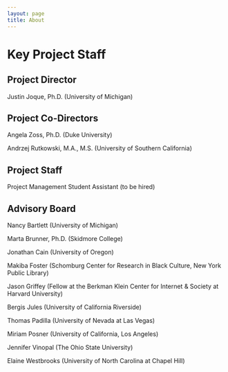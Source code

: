 ```yaml
---
layout: page
title: About
---
```


# Key Project Staff

## Project Director
Justin Joque, Ph.D. (University of Michigan)

## Project Co-Directors
Angela Zoss, Ph.D. (Duke University)

Andrzej Rutkowski, M.A., M.S. (University of Southern California)

## Project Staff
Project Management Student Assistant (to be hired)

## Advisory Board
Nancy Bartlett (University of Michigan)

Marta Brunner, Ph.D. (Skidmore College)

Jonathan Cain (University of Oregon)

Makiba Foster (Schomburg Center for Research in Black Culture, New York Public Library)

Jason Griffey (Fellow at the Berkman Klein Center for Internet & Society at Harvard University)

Bergis Jules (University of California Riverside)

Thomas Padilla (University of Nevada at Las Vegas)

Miriam Posner (University of California, Los Angeles)

Jennifer Vinopal (The Ohio State University)

Elaine Westbrooks (University of North Carolina at Chapel Hill)
